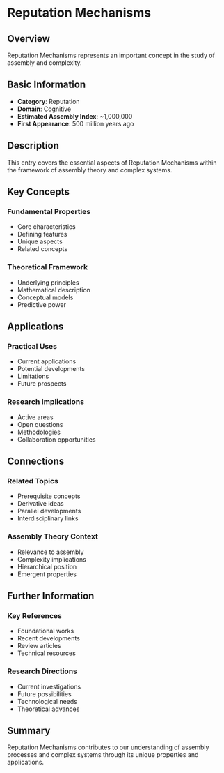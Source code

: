 # Reputation Mechanisms

## Overview

Reputation Mechanisms represents an important concept in the study of assembly and complexity.

## Basic Information

- **Category**: Reputation
- **Domain**: Cognitive
- **Estimated Assembly Index**: ~1,000,000
- **First Appearance**: 500 million years ago

## Description

This entry covers the essential aspects of Reputation Mechanisms within the framework of assembly theory and complex systems.

## Key Concepts

### Fundamental Properties
- Core characteristics
- Defining features
- Unique aspects
- Related concepts

### Theoretical Framework
- Underlying principles
- Mathematical description
- Conceptual models
- Predictive power

## Applications

### Practical Uses
- Current applications
- Potential developments
- Limitations
- Future prospects

### Research Implications
- Active areas
- Open questions
- Methodologies
- Collaboration opportunities

## Connections

### Related Topics
- Prerequisite concepts
- Derivative ideas
- Parallel developments
- Interdisciplinary links

### Assembly Theory Context
- Relevance to assembly
- Complexity implications
- Hierarchical position
- Emergent properties

## Further Information

### Key References
- Foundational works
- Recent developments
- Review articles
- Technical resources

### Research Directions
- Current investigations
- Future possibilities
- Technological needs
- Theoretical advances

## Summary

Reputation Mechanisms contributes to our understanding of assembly processes and complex systems through its unique properties and applications.
